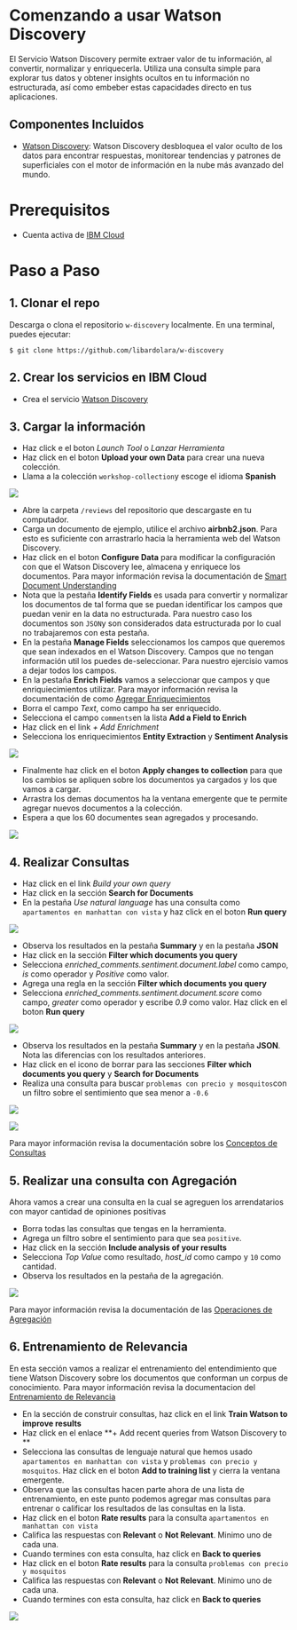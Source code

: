 # Comenzando a usar Watson Discovery

El Servicio Watson Discovery permite extraer valor de tu información, al convertir, normalizar y enriquecerla. Utiliza una consulta simple para explorar tus datos y obtener insights ocultos en tu información no estructurada, así como embeber estas capacidades directo en tus aplicaciones.

## Componentes Incluidos
* [Watson Discovery](https://www.ibm.com/watson/services/discovery/): Watson Discovery desbloquea el valor oculto de los datos para encontrar respuestas, monitorear tendencias y patrones de superficiales con el motor de información en la nube más avanzado del mundo.

# Prerequisitos
* Cuenta activa de [IBM Cloud](https://cloud.ibm.com)

# Paso a Paso

## 1. Clonar el repo

Descarga o clona el repositorio `w-discovery` localmente. 
En una terminal, puedes ejecutar:

```
$ git clone https://github.com/libardolara/w-discovery
```

## 2. Crear los servicios en IBM Cloud
* Crea el servicio [Watson Discovery](https://cloud.ibm.com/catalog/services/discovery)

## 3. Cargar la información
* Haz click e el boton _Launch Tool_ o _Lanzar Herramienta_
* Haz click en el boton **Upload your own Data** para crear una nueva colección. 
* Llama a la colección `workshop-collection`y escoge el idioma **Spanish**

![](img/create-collection.png)

* Abre la carpeta `/reviews` del repositorio que descargaste en tu computador.
* Carga un documento de ejemplo, utilice el archivo **airbnb2.json**. Para esto es suficiente con arrastrarlo hacia la herramienta web del Watson Discovery.
* Haz click en el boton **Configure Data** para modificar la configuración con que el Watson Discovery lee, almacena y enriquece los documentos. Para mayor información revisa la documentación de [Smart Document Understanding](https://cloud.ibm.com/docs/services/discovery?topic=discovery-sdu)
* Nota que la pestaña **Identify Fields** es usada para convertir y normalizar los documentos de tal forma que se puedan identificar los campos que puedan venir en la data no estructurada. Para nuestro caso los documentos son `JSON`y son considerados data estructurada por lo cual no trabajaremos con esta pestaña.
* En la pestaña **Manage Fields** seleccionamos los campos que queremos que sean indexados en el Watson Discovery. Campos que no tengan información util los puedes de-seleccionar. Para nuestro ejercisio vamos a dejar todos los campos.
* En la pestaña **Enrich Fields** vamos a seleccionar que campos y que enriquiecimientos utilizar. Para mayor información revisa la documentación de como [Agregar Enriquecimientos](https://cloud.ibm.com/docs/services/discovery?topic=discovery-configservice#adding-enrichments)
* Borra el campo _Text_, como campo ha ser enriquecido.
* Selecciona el campo `comments`en la lista **Add a Field to Enrich**
* Haz click en el link _+ Add Enrichment_
* Selecciona los enriquecimientos **Entity Extraction** y **Sentiment Analysis**

![](img/enrich-fields.png)

* Finalmente haz click en el boton **Apply changes to collection** para que los cambios se apliquen sobre los documentos ya cargados y los que vamos a cargar.
* Arrastra los demas documentos ha la ventana emergente que te permite agregar nuevos documentos a la colección.
* Espera a que los 60 documentes sean agregados y procesando.

![](img/all-documents.png)

## 4. Realizar Consultas
* Haz click en el link _Build your own query_
* Haz click en la sección **Search for Documents**
* En la pestaña _Use natural language_ has una consulta como `apartamentos en manhattan con vista` y haz click en el boton **Run query**

![](img/nlq-manhattan.png)

* Observa los resultados en la pestaña **Summary** y en la pestaña **JSON**
* Haz click en la sección **Filter which documents you query**
* Selecciona _enriched_comments.sentiment.document.label_ como campo, _is_ como operador y _Positive_ como valor.
* Agrega una regla en la sección **Filter which documents you query**
* Selecciona _enriched_comments.sentiment.document.score_ como campo, _greater_ como operador y escribe _0.9_ como valor. Haz click en el boton **Run query**

![](img/filter-sentiment-manhattan.png)

* Observa los resultados en la pestaña **Summary** y en la pestaña **JSON**. Nota las diferencias con los resultados anteriores.
* Haz click en el icono de borrar para las secciones **Filter which documents you query** y **Search for Documents**
* Realiza una consulta para buscar `problemas con precio y mosquitos`con un filtro sobre el sentimiento que sea menor a `-0.6`

![](img/nlq-mosquitos.png)

![](img/filter-sentiment-negative.png)

Para mayor información revisa la documentación sobre los [Conceptos de Consultas](https://cloud.ibm.com/docs/services/discovery?topic=discovery-query-concepts)

## 5. Realizar una consulta con Agregación
Ahora vamos a crear una consulta en la cual se agreguen los arrendatarios con mayor cantidad de opiniones positivas

* Borra todas las consultas que tengas en la herramienta.
* Agrega un filtro sobre el sentimiento para que sea `positive`.
* Haz click en la sección **Include analysis of your results**
* Selecciona _Top Value_ como resultado, _host_id_ como campo y `10` como cantidad.
* Observa los resultados en la pestaña de la agregación.

![](img/query-agg.png)

Para mayor información revisa la documentación de las [Operaciones de Agregación](https://cloud.ibm.com/docs/services/discovery?topic=discovery-query-aggregations)

## 6. Entrenamiento de Relevancia
En esta sección vamos a realizar el entrenamiento del entendimiento que tiene Watson Discovery sobre los documentos que conforman un corpus de conocimiento. Para mayor información revisa la documentacion del [Entrenamiento de Relevancia](https://cloud.ibm.com/docs/services/discovery?topic=discovery-improving-result-relevance-with-the-tooling)

* En la sección de construir consultas, haz click en el link **Train Watson to improve results**
* Haz click en el enlace **+ Add recent queries from Watson Discovery to **
* Selecciona las consultas de lenguaje natural que hemos usado `apartamentos en manhattan con vista` y `problemas con precio y mosquitos`. Haz click en el boton **Add to training list** y cierra la ventana emergente.
* Observa que las consultas hacen parte ahora de una lista de entrenamiento, en este punto podemos agregar mas consultas para entrenar o calificar los resultados de las consultas en la lista.
* Haz click en el boton **Rate results** para la consulta `apartamentos en manhattan con vista`
* Califica las respuestas con **Relevant** o **Not Relevant**. Minimo uno de cada una.
* Cuando termines con esta consulta, haz click en **Back to queries**
* Haz click en el boton **Rate results** para la consulta `problemas con precio y mosquitos`
* Califica las respuestas con **Relevant** o **Not Relevant**. Minimo uno de cada una.
* Cuando termines con esta consulta, haz click en **Back to queries**

![](img/relevance-training.png)

